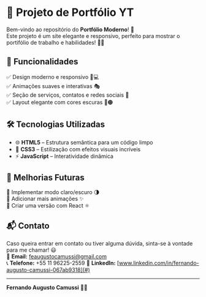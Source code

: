 # 🎨 Projeto de Portfólio YT

Bem-vindo ao repositório do **Portfólio Moderno**! 🚀  
Este projeto é um site elegante e responsivo, perfeito para mostrar o portifólio de trabalho e habilidades! 💼✨

## 📌 Funcionalidades

✅ Design moderno e responsivo 📱💻  
✅ Animações suaves e interativas 🎭  
✅ Seção de serviços, contatos e redes sociais 📩  
✅ Layout elegante com cores escuras 🖤🟠  

## 🛠️ Tecnologias Utilizadas

- 🌐 **HTML5** – Estrutura semântica para um código limpo  
- 🎨 **CSS3** – Estilização com efeitos visuais incríveis  
- ⚡ **JavaScript** – Interatividade dinâmica  

## 📝 Melhorias Futuras

📌 Implementar modo claro/escuro 🌗  
📌 Adicionar mais animações ✨  
📌 Criar uma versão com React ⚛️  

## 📬 Contato

Caso queira entrar em contato ou tiver alguma dúvida, sinta-se à vontade para me chamar! 😃  
📧 **Email:** feaugustocamussi@gmail.com  
📞 **Telefone:** +55 11 96225-2559 
🔗 **LinkedIn:** [www.linkedin.com/in/fernando-augusto-camussi-067ab9318](#)  

---

**Fernando Augusto Camussi** 🚀🔥
